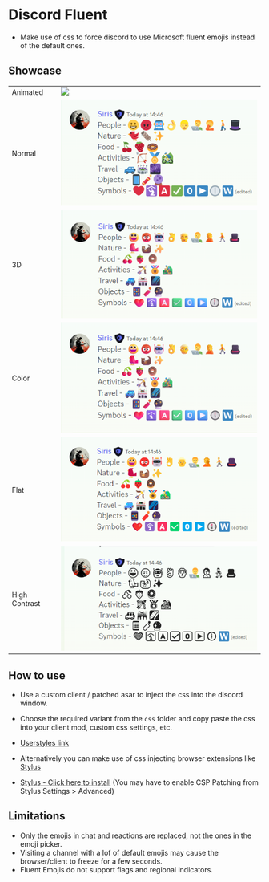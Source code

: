 # Discord Fluent

- Make use of css to force discord to use Microsoft fluent emojis instead of the default ones.

## Showcase

<table>
<tr><td>Animated</td><td><img src="assets/animated.mp4" /></td></tr>
<tr><td>Normal</td><td><img src="assets/normal.png" /></td></tr>
<tr><td>3D</td><td><img src="assets/3d.png" /></td></tr>
<tr><td>Color</td><td><img src="assets/color.png" /></td></tr>
<tr><td>Flat</td><td><img src="assets/flat.png" /></td></tr>
<tr><td>High Contrast</td><td><img src="assets/high-contrast.png" /></td></tr>
</table>

## How to use

- Use a custom client / patched asar to inject the css into the discord window.
- Choose the required variant from the `css` folder and copy paste the css into your client mod, custom css settings, etc.

- [Userstyles link](https://userstyles.world/style/9144/discord-fluent)

- Alternatively you can make use of css injecting browser extensions like [Stylus](https://github.com/openstyles/stylus)
- [Stylus - Click here to install](https://github.com/Siris01/discord-fluent/raw/main/discord-fluent.user.css) (You may have to enable CSP Patching from Stylus Settings > Advanced)

## Limitations

- Only the emojis in chat and reactions are replaced, not the ones in the emoji picker.
- Visiting a channel with a lof of default emojis may cause the browser/client to freeze for a few seconds.
- Fluent Emojis do not support flags and regional indicators.
